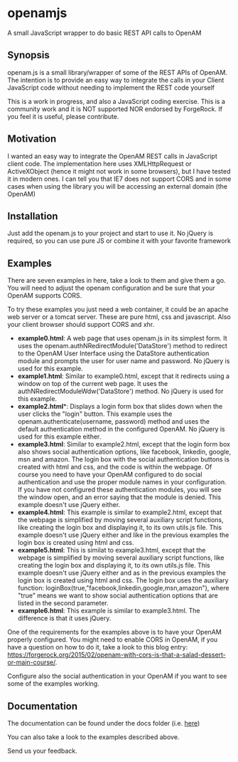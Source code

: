 # openamjs
A small JavaScript wrapper to do basic REST API calls to OpenAM

## Synopsis
openam.js is a small library/wrapper of some of the REST APIs of OpenAM.
The intention is to provide an easy way to integrate the calls in your Client JavaScript code without needing to implement the REST code yourself

This is a work in progress, and also a JavaScript coding exercise. 
This is a community work and it is NOT supported NOR endorsed by ForgeRock. If you feel it is useful, please contribute.

## Motivation
I wanted an easy way to integrate the OpenAM REST calls in JavaScript client code.
The implementation here uses XMLHttpRequest or ActiveXObject (hence it might not work in some browsers), but I have tested it in modern ones.
I can tell you that IE7 does not support CORS and in some cases when using the library you will be accessing an external domain (the OpenAM)


## Installation
Just add the openam.js to your project and start to use it. No jQuery is required, so you can use pure JS or combine it with your favorite framework

## Examples
There are seven examples in here, take a look to them and give them a go. You will need to adjust the openam configuration and be sure that your OpenAM supports CORS.

To try these examples you just need a web container, it could be an apache web server or a tomcat server. These are pure html, css and javascript. Also your client browser should support CORS and xhr.

* **example0.html**: A web page that uses openam.js in its simplest form. It uses the openam.authNRedirectModule('DataStore') method to redirect to the OpenAM User Interface using the DataStore authentication module and prompts the user for user name and password. No jQuery is used for this example. 
* **example1.html**: Similar to example0.html, except that it redirects using a window on top of the current web page. It uses the authNRedirectModuleWdw('DataStore') method. No jQuery is used for this example.
* **example2.html***: Displays a login form box that slides down when the user clicks the "login" button. This example uses the openam.authenticate(username, password) method and uses the default authentication method in the configured OpenAM. No jQuery is used for this example either.
* **example3.html**: Similar to example2.html, except that the login form box also shows social authentication options, like facebook, linkedin, google, msn and amazon. The login box with the social authentication buttons is created with html and css, and the code is within the webpage. Of course you need to have your OpenAM configured to do social authentication and use the proper module names in your configuration. If you have not configured these authentication modules, you will see the window open, and an error saying that the module is denied. This example doesn't use jQuery either.
* **example4.html**: This example is similar to example2.html, except that the webpage is simplified by moving several auxiliary script functions, like creating the login box and displaying it, to its own utils.js file. This example doesn't use jQuery either and like in the previous examples the login box is created using html and css.
* **example5.html**: This is similat to example3.html, except that the webpage is simplified by moving several auxiliary script functions, like creating the login box and displaying it, to its own utils.js file. This example doesn't use jQuery either and as in the previous examples the login box is created using html and css. The login box uses the auxiliary function: loginBox(true,"facebook,linkedin,google,msn,amazon"), where "true" means we want to show social authentication options that are listed in the second parameter.
* **example6.html**: This example is similar to example3.html. The difference is that it uses jQuery.


One of the requirements for the examples above is to have your OpenAM properly configured. 
You might need to enable CORS in OpenAM, if you have a question on how to do it, take a look to this blog entry: 
https://forgerock.org/2015/02/openam-with-cors-is-that-a-salad-dessert-or-main-course/.

Configure also the social authentication in your OpenAM if you want to see some of the examples working.

## Documentation

The documentation can be found under the docs folder (i.e. [here](/docs/))

You can also take a look to the examples described above.

Send us your feedback.